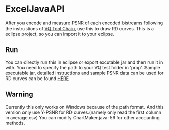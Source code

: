 # ExcelJavaAPI

After you encode and measure PSNR of each encoded bistreams following the instrustions of [VQ Tool Chain](https://github.com/lhrotk/VQtest), 
use this to draw RD curves. This is a eclipse project, so you can import it to your eclipse.

## Run

You can directly run this in eclipse or export excutable jar and then run it in with. You need to specify the path to your VQ test
folder in 'prop'. Sample executable jar, detailed instructions and sample PSNR data can be used for RD curves can be found [HERE](https://github.com/lhrotk/ExcelJavaAPI/tree/master/VQ_tools)

## Warning

Currently this only works on Windows because of the path format. And this version only use Y-PSNR for RD curves.(namely only read the first column in average.csv) You can modify ChartMaker.java: 56 for other accounting methods.
